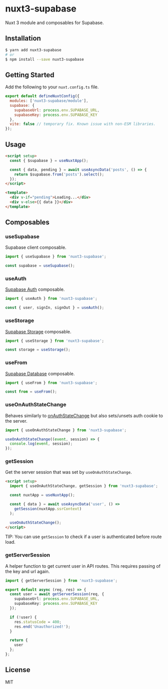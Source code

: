 # nuxt3-supabase

Nuxt 3 module and composables for Supabase.

## Installation

```bash
$ yarn add nuxt3-supabase
# or
$ npm install --save nuxt3-supabase
```

## Getting Started

Add the following to your `nuxt.config.ts` file.

```js
export default defineNuxtConfig({
  modules: ['nuxt3-supabase/module'],
  supabase: {
    supabaseUrl: process.env.SUPABASE_URL,
    supabaseKey: process.env.SUPABASE_KEY
  },
  vite: false // temporary fix. Known issue with non-ESM libraries.
});
```

## Usage

```html
<script setup>
  const { $supabase } = useNuxtApp();

  const { data, pending } = await useAsyncData('posts', () => {
    return $supabase.from('posts').select();
  });
</script>

<template>
  <div v-if="pending">Loading...</div>
  <div v-else>{{ data }}</div>
</template>
```

## Composables

### useSupabase

Supabase client composable.

```ts
import { useSupabase } from 'nuxt3-supabase';

const supabase = useSupabase();
```

### useAuth

[Supabase Auth](https://supabase.io/docs/guides/auth) composable.

```ts
import { useAuth } from 'nuxt3-supabase';

const { user, signIn, signOut } = useAuth();
```

### useStorage

[Supabase Storage](https://supabase.io/docs/guides/storage) composable.

```ts
import { useStorage } from 'nuxt3-supabase';

const storage = useStorage();
```

### useFrom

[Supabase Database](https://supabase.io/docs/guides/database) composable.

```ts
import { useFrom } from 'nuxt3-supabase';

const from = useFrom();
```

### useOnAuthStateChange

Behaves similarly to [onAuthStateChange](https://supabase.io/docs/reference/javascript/auth-onauthstatechange) but also sets/unsets auth cookie to the server.

```ts
import { useOnAuthStateChange } from 'nuxt3-supabase';

useOnAuthStateChange((event, session) => {
  console.log(event, session);
});
```

### getSession

Get the server session that was set by `useOnAuthStateChange`.

```html
<script setup>
  import { useOnAuthStateChange, getSession } from 'nuxt3-supabase';

  const nuxtApp = useNuxtApp();

  const { data } = await useAsyncData('user', () =>
    getSession(nuxtApp.ssrContext)
  );

  useOnAuthStateChange();
</script>
```

TIP: You can use `getSession` to check if a user is authenticated before route load.

### getServerSession

A helper function to get current user in API routes. This requires passing of the key and url again.

```ts
import { getServerSession } from 'nuxt3-supabase';

export default async (req, res) => {
  const user = await getServerSession(req, {
    supabaseUrl: process.env.SUPABASE_URL,
    supabaseKey: process.env.SUPABASE_KEY
  });

  if (!user) {
    res.statusCode = 400;
    res.end('Unauthorized!');
  }

  return {
    user
  };
};
```

## License

MIT
